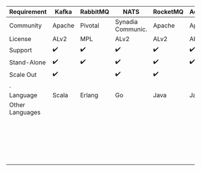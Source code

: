 


Requirement    | Kafka              | RabbitMQ           | NATS               | RocketMQ           | ActiveMQ           | NSQ                
---------------|--------------------|--------------------|--------------------|--------------------|--------------------|--------------------
Community      | Apache             | Pivotal            | Synadia Communic.  | Apache             | Apache             | Github
License        | ALv2               | MPL                | ALv2               | ALv2               | ALv2               | MIT
Support        | :heavy_check_mark: | :heavy_check_mark: | :heavy_check_mark: | :heavy_check_mark: | :heavy_check_mark: | :heavy_check_mark: 
Stand-Alone    | :heavy_check_mark: | :heavy_check_mark: | :heavy_check_mark: | :heavy_check_mark: | :heavy_check_mark: | :heavy_check_mark: 
Scale Out      | :heavy_check_mark: |                    | :heavy_check_mark: | :heavy_check_mark: |                    |
.              |                    |                    |                    |                    |                    |
Language       | Scala              | Erlang             | Go                 | Java               | Java               |
Other Languages|                    |                    |                    |                    |                    |
               |                    |                    |                    |                    |                    |
               |                    |                    |                    |                    |                    |
               |                    |                    |                    |                    |                    |
               |                    |                    |                    |                    |                    |
               |                    |                    |                    |                    |                    |
               |                    |                    |                    |                    |                    |
               |                    |                    |                    |                    |                    |                    
               |                    |                    |                    |                    |                    |                    
               |                    |                    |                    |                    |                    |                    
               |                    |                    |                    |                    |                    |                    
               |                    |                    |                    |                    |                    |                    
               |                    |                    |                    |                    |                    |                    
               |                    |                    |                    |                    |                    |                    
               |                    |                    |                    |                    |                    |                    
               |                    |                    |                    |                    |                    |                    
               |                    |                    |                    |                    |                    |                    
               |                    |                    |                    |                    |                    |                    
               |                    |                    |                    |                    |                    |                    
               |                    |                    |                    |                    |                    |                    
               |                    |                    |                    |                    |                    |                    
               |                    |                    |                    |                    |                    |                    
